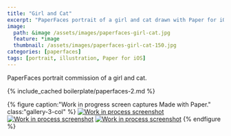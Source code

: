 ```yaml
---
title: "Girl and Cat"
excerpt: "PaperFaces portrait of a girl and cat drawn with Paper for iOS on an iPad."
image: 
  path: &image /assets/images/paperfaces-girl-cat.jpg 
  feature: *image
  thumbnail: /assets/images/paperfaces-girl-cat-150.jpg
categories: [paperfaces]
tags: [portrait, illustration, Paper for iOS]
---
```


PaperFaces portrait commission of a girl and cat.

{% include_cached boilerplate/paperfaces-2.md %}

{% figure caption:"Work in progress screen captures Made with Paper." class:"gallery-3-col" %}
[![Work in process screenshot](/assets/images/paperfaces-girl-cat-process-1-600.jpg)](/assets/images/paperfaces-girl-cat-process-1-lg.jpg) [![Work in process screenshot](/assets/images/paperfaces-girl-cat-process-2-600.jpg)](/assets/images/paperfaces-girl-cat-process-2-lg.jpg) [![Work in process screenshot](/assets/images/paperfaces-girl-cat-process-3-600.jpg)](/assets/images/paperfaces-girl-cat-process-3-lg.jpg)
{% endfigure %}
